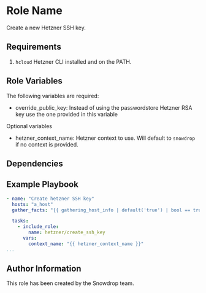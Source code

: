Role Name
=========

Create a new Hetzner SSH key.

Requirements
------------

1. `hcloud` Hetzner CLI installed and on the PATH.

Role Variables
--------------

The following variables are required:
* override_public_key: Instead of using the passwordstore Hetzner RSA key use the one provided in this variable

Optional variables
* hetzner_context_name: Hetzner context to use. Will default to `snowdrop` if no context is provided.


Dependencies
------------

Example Playbook
----------------

```yaml
- name: "Create hetzner SSH key"
  hosts: "a_host"
  gather_facts: "{{ gathering_host_info | default('true') | bool == true }}"

  tasks:
    - include_role:
        name: hetzner/create_ssh_key
      vars:
        context_name: "{{ hetzner_context_name }}"
...
```

Author Information
------------------

This role has been created by the Snowdrop team.
